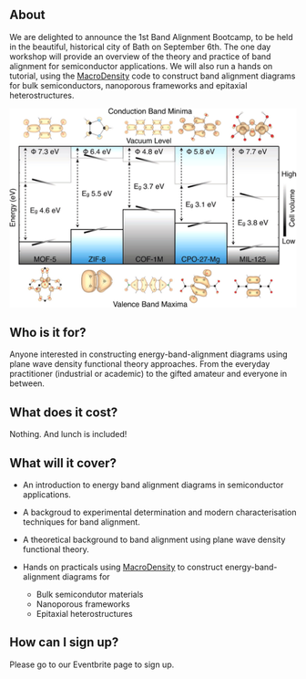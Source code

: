 
## About

We are delighted to announce the 1st Band Alignment Bootcamp, to be held in the beautiful, historical city of Bath on September 6th. The one day workshop will provide an overview of  the theory and practice of band alignment for semiconductor applications. We will also run a hands on tutorial, using the [MacroDensity](http://wmd-group.github.io/MacroDensity/) code to construct band alignment diagrams for bulk semiconductors, nanoporous frameworks and epitaxial heterostructures.

![Hybrid Band Alignment](hybrid_bands.jpeg)

## Who is it for?

Anyone interested in constructing energy-band-alignment diagrams using plane wave density functional theory approaches. From the everyday practitioner (industrial or academic) to the gifted amateur and everyone in between.

## What does it cost?

Nothing. And lunch is included!

## What will it cover?

* An introduction to energy band alignment diagrams in semiconductor applications.

* A backgroud to experimental determination and modern characterisation techniques for band alignment.

* A theoretical background to band alignment using plane wave density functional theory.

* Hands on practicals using [MacroDensity](http://wmd-group.github.io/MacroDensity/) to construct energy-band-alignment diagrams for
	* Bulk semicondutor materials
	* Nanoporous frameworks
	* Epitaxial heterostructures

## How can I sign up?

Please go to our Eventbrite page to sign up.
